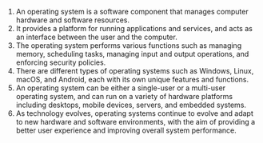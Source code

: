 

1. An operating system is a software component that manages computer hardware and software resources.
2. It provides a platform for running applications and services, and acts as an interface between the user and the computer.
3. The operating system performs various functions such as managing memory, scheduling tasks, managing input and output operations, and enforcing security policies.
4. There are different types of operating systems such as Windows, Linux, macOS, and Android, each with its own unique features and functions.
5. An operating system can be either a single-user or a multi-user operating system, and can run on a variety of hardware platforms including desktops, mobile devices, servers, and embedded systems.
6. As technology evolves, operating systems continue to evolve and adapt to new hardware and software environments, with the aim of providing a better user experience and improving overall system performance.